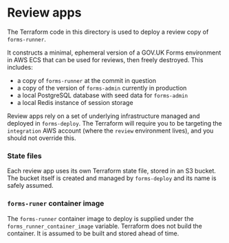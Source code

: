 # Review apps

The Terraform code in this directory is used to deploy a review copy of `forms-runner`.

It constructs a minimal, ephemeral version of a GOV.UK Forms environment in AWS ECS that can be used for reviews, then freely destroyed. This includes: 

* a copy of `forms-runner` at the commit in question
* a copy of the version of `forms-admin` currently in production
* a local PostgreSQL database with seed data for `forms-admin`
* a local Redis instance of session storage

Review apps rely on a set of underlying infrastructure managed and deployed in `forms-deploy`. The Terraform will require you to be targeting the `integration` AWS account (where the `review` environment lives), and you should not override this.

### State files
Each review app uses its own Terraform state file, stored in an S3 bucket. The bucket itself is created and managed by `forms-deploy` and its name is safely assumed.

### `forms-runer` container image
The `forms-runner` container image to deploy is supplied under the `forms_runner_container_image` variable. Terraform does not build the container. It is assumed to be built and stored ahead of time.


